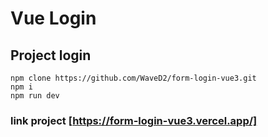 # Vue Login

## Project login

```
npm clone https://github.com/WaveD2/form-login-vue3.git
npm i
npm run dev
```

### link project [https://form-login-vue3.vercel.app/]
